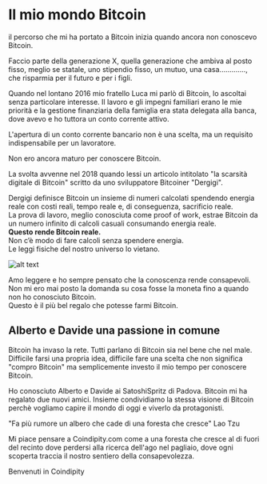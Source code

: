 # Il mio mondo Bitcoin

il percorso che mi ha portato a Bitcoin inizia quando ancora non conoscevo Bitcoin.

Faccio parte della generazione X, quella generazione che ambiva al posto fisso, meglio se statale, uno stipendio fisso, un mutuo, una casa............., che risparmia per il futuro e per i figli.

Quando nel lontano 2016 mio fratello Luca mi parlò di Bitcoin, lo ascoltai senza particolare interesse. Il lavoro e gli impegni familiari erano le mie priorità e la gestione finanziaria della famiglia era stata delegata alla banca, dove avevo e ho tuttora un conto corrente attivo.

L'apertura di un conto corrente bancario non è una scelta, ma un requisito indispensabile per un lavoratore. 

Non ero ancora maturo per conoscere Bitcoin.

La svolta avvenne nel 2018 quando lessi un articolo intitolato "la scarsità digitale di Bitcoin" scritto da uno sviluppatore Bitcoiner "Dergigi".

Dergigi definisce Bitcoin un insieme di numeri calcolati spendendo energia reale con costi reali, tempo reale e, di conseguenza, sacrificio reale.<br>
La prova di lavoro, meglio conosciuta come proof of work, estrae Bitcoin da un numero infinito di calcoli casuali consumando energia reale.<br> __Questo rende Bitcoin reale.__<br>
Non c’è modo di fare calcoli senza spendere energia.<br>Le leggi fisiche del nostro universo lo vietano.

![alt text](images/Bitcoin_is_digital_scarcity.PNG)

Amo leggere e ho sempre pensato che la conoscenza rende consapevoli. 
Non mi ero mai posto la domanda su cosa fosse la moneta fino a quando non ho conosciuto Bitcoin.<br>Questo è il più bel regalo che potesse farmi Bitcoin.



## Alberto e Davide una passione in comune

Bitcoin ha invaso la rete. Tutti parlano di Bitcoin sia nel bene che nel male. Difficile farsi una propria idea, difficile fare una scelta che non significa "compro Bitcoin" ma semplicemente investo il mio tempo per conoscere Bitcoin.

Ho conosciuto Alberto e Davide ai SatoshiSpritz di Padova. Bitcoin mi ha regalato due nuovi amici. Insieme condividiamo la stessa visione di Bitcoin perchè vogliamo capire il mondo di oggi e viverlo da protagonisti.

"Fa più rumore un albero che cade di una foresta che cresce"
Lao Tzu

Mi piace pensare a Coindipity.com come a una foresta che cresce al di fuori del recinto dove perdersi alla ricerca dell'ago nel pagliaio, dove ogni scoperta traccia il nostro sentiero della consapevolezza.

Benvenuti in Coindipity
